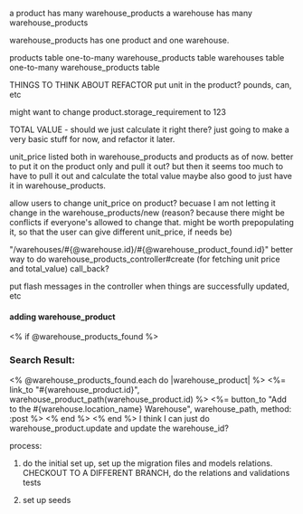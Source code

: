 a product has many warehouse_products
a warehouse has many warehouse_products

warehouse_products has one product and one warehouse.

products table     one-to-many    warehouse_products table
warehouses table   one-to-many    warehouse_products table

THINGS TO THINK ABOUT REFACTOR
put unit in the product?  pounds, can, etc

might want to change product.storage_requirement to 123

TOTAL VALUE - should we just calculate it right there?  just going to
     make a very basic stuff for now, and refactor it later.  

unit_price listed both in warehouse_products and products as of now.  better to
  put it on the product only and pull it out?  but then it seems too much
  to have to pull it out and calculate the total value
  maybe also good to just have it in warehouse_products.  

allow users to change unit_price on product?  becuase I
  am not letting it change in the warehouse_products/new (reason?
  because there might be conflicts if everyone's allowed to change that.
  might be worth prepopulating it, so that the user can give different unit_price, if needs be)

"/warehouses/#{@warehouse.id}/#{@warehouse_product_found.id}"
better way to do warehouse_products_controller#create (for fetching unit price and total_value)  call_back?

put flash messages in the controller when things are successfully updated, etc

#### adding warehouse_product #####
<% if @warehouse_products_found %>
<h3>Search Result: </h3>
<% @warehouse_products_found.each do |warehouse_product| %>
  <%= link_to "#{warehouse_product.id}", warehouse_product_path(warehouse_product.id) %>
  <%= button_to "Add to the #{warehouse.location_name} Warehouse", warehouse_path, method: :post %>
<% end %>
<% end %>  
I think I can just do warehouse_product.update and update the warehouse_id?

process:
1. do the initial set up, set up the migration files and models relations. CHECKOUT TO A DIFFERENT BRANCH, do the relations and validations tests

2. set up seeds
